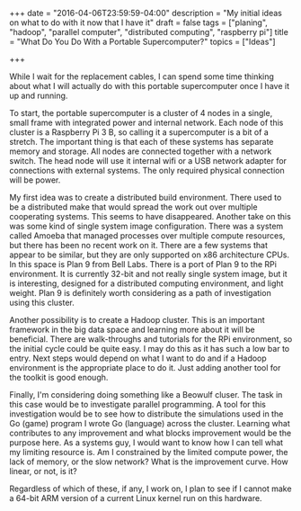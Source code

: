 +++
date = "2016-04-06T23:59:59-04:00"
description = "My initial ideas on what to do with it now that I have it"
draft = false
tags = ["planing", "hadoop", "parallel computer", "distributed computing", "raspberry pi"]
title = "What Do You Do With a Portable Supercomputer?"
topics = ["Ideas"]

+++

While I wait for the replacement cables, I can spend some time
thinking about what I will actually do with this portable
supercomputer once I have it up and running.

To start, the portable supercomputer is a cluster of 4 nodes in a
single, small frame with integrated power and internal network.
Each node of this cluster is a Raspberry Pi 3 B, so calling it a
supercomputer is a bit of a stretch.  The important thing is that
each of these systems has separate memory and storage.  All nodes
are connected together with a network switch.  The head node will
use it internal wifi or a USB network adapter for connections with
external systems.  The only required physical connection will be
power.

My first idea was to create a distributed build environment.
There used to be a distributed make that would spread the work out
over multiple cooperating systems.  This seems to have
disappeared.  Another take on this was some kind of single system
image configuration.  There was a system called Amoeba that
managed processes over multiple compute resources, but there has
been no recent work on it.  There are a few systems that appear to
be similar, but they are only supported on x86 architecture CPUs.
In this space is Plan 9 from Bell Labs.  There is a port of Plan 9
to the RPi environment.  It is currently 32-bit and not really
single system image, but it is interesting, designed for a
distributed computing environment, and light weight.  Plan 9 is
definitely worth considering as a path of investigation using this
cluster.

Another possibility is to create a Hadoop cluster.  This is an
important framework in the big data space and learning more about
it will be beneficial.  There are walk-throughs and tutorials for
the RPi environment, so the initial cycle could be quite easy. I
may do this as it has such a low bar to entry.  Next steps would
depend on what I want to do and if a Hadoop environment is the
appropriate place to do it.  Just adding another tool for the
toolkit is good enough.

Finally, I'm considering doing something like a Beowulf cluser.
The task in this case would be to investigate parallel
programming.  A tool for this investigation would be to see how to
distribute the simulations used in the Go (game) program I wrote
Go (language) across the cluster.  Learning what contributes to
any improvement and what blocks improvement would be the purpose
here.  As a systems guy, I would want to know how I can tell what
my limiting resource is.  Am I constrained by the limited
compute power, the lack of memory, or the slow network?  What is
the improvement curve.  How linear, or not, is it?

Regardless of which of these, if any, I work on, I plan to see if
I cannot make a 64-bit ARM version of a current Linux kernel run
on this hardware.
